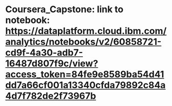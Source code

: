 # Coursera_Capstone: link to notebook: https://dataplatform.cloud.ibm.com/analytics/notebooks/v2/60858721-cd9f-4a30-adb7-16487d807f9c/view?access_token=84fe9e8589ba54d41dd7a66cf001a13340cfda79892c84a4d7f782de2f73967b
